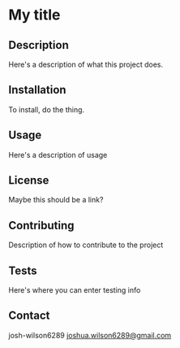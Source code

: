 # My title

  ## Description
  Here's a description of what this project does.

  ## Installation
  To install, do the thing.

  ## Usage 
  Here's a description of usage

  ## License
  Maybe this should be a link?

  ## Contributing 
  Description of how to contribute to the project

  ## Tests 
  Here's where you can enter testing info

  ## Contact 
  josh-wilson6289
  joshua.wilson6289@gmail.com
